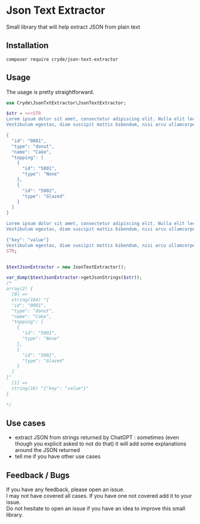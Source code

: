 
# Json Text Extractor

Small library that will help extract JSON from plain text

## Installation 

```
composer require cryde/json-text-extractor
```

## Usage

The usage is pretty straightforward.

```php
use Cryde\JsonTxtExtractor\JsonTextExtractor;

$str = <<<STR
Lorem ipsum dolor sit amet, consectetur adipiscing elit. Nulla elit lectus, volutpat eget turpis id, bibendum convallis erat. Ut posuere sapien felis, at ornare elit vulputate ut. 
Vestibulum egestas, diam suscipit mattis bibendum, nisi arcu ullamcorper justo.

{
  "id": "0001",
  "type": "donut",
  "name": "Cake",
  "topping": [
    {
      "id": "5001",
      "type": "None"
    },
    {
      "id": "5002",
      "type": "Glazed"
    }
  ]
}

Lorem ipsum dolor sit amet, consectetur adipiscing elit. Nulla elit lectus, volutpat eget turpis id, bibendum convallis erat. Ut posuere sapien felis, at ornare elit vulputate ut. 
Vestibulum egestas, diam suscipit mattis bibendum, nisi arcu ullamcorper justo.

{"key": "value"}
Vestibulum egestas, diam suscipit mattis bibendum, nisi arcu ullamcorper justo.
STR;


$textJsonExtractor = new JsonTextExtractor();

var_dump($textJsonExtractor->getJsonStrings($str));
/*
array(2) {
  [0] =>
  string(184) "{
  "id": "0001",
  "type": "donut",
  "name": "Cake",
  "topping": [
    {
      "id": "5001",
      "type": "None"
    },
    {
      "id": "5002",
      "type": "Glazed"
    }
  ]
}"
  [1] =>
  string(16) "{"key": "value"}"
}

*/
```

## Use cases

- extract JSON from strings returned by ChatGPT : sometimes (even though you explicit asked to not do that) it will add some explanations around the JSON returned
- tell me if you have other use cases

## Feedback / Bugs

If you have any feedback, please open an issue.  
I may not have covered all cases. If you have one not covered add it to your issue.  
Do not hesitate to open an issue if you have an idea to improve this small library.